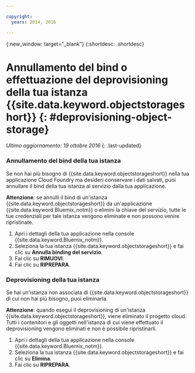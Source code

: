 ```yaml
---

copyright:
  years: 2014, 2016

---
```

{:new_window: target="_blank"}
{:shortdesc: .shortdesc}

# Annullamento del bind o effettuazione del deprovisioning della tua istanza  {{site.data.keyword.objectstorageshort}} {: #deprovisioning-object-storage}

*Ultimo aggiornamento: 19 ottobre 2016*
{: .last-updated}


### Annullamento del bind della tua istanza 
Se non hai più bisogno di {{site.data.keyword.objectstorageshort}} nella tua applicazione Cloud Foundry ma desideri conservare i dati salvati, puoi annullare il bind della tua istanza al servizio dalla tua applicazione.

**Attenzione**: se annulli il bind di un'istanza {{site.data.keyword.objectstorageshort}} da un'applicazione {{site.data.keyword.Bluemix_notm}} o elimini la chiave del servizio, tutte le tue credenziali per tale istanza vengono eliminate e non possono venire ripristinate.

1. Apri i dettagli della tua applicazione nella console {{site.data.keyword.Bluemix_notm}}.
2. Seleziona la tua istanza {{site.data.keyword.objectstorageshort}} e fai clic su **Annulla binding del servizio**.
3. Fai clic su **RIMUOVI**.
4. Fai clic su **RIPREPARA**.



### Deprovisioning della tua istanza

Se hai un'istanza non associata di {{site.data.keyword.objectstorageshort}} di cui non hai più bisogno, puoi eliminarla.

**Attenzione**: quando esegui il deprovisioning di un'istanza {{site.data.keyword.objectstorageshort}}, viene eliminato il progetto cloud. Tutti i contenitori e gli oggetti nell'istanza di cui viene effettuato il deprovisioning vengono eliminati e non è possibile ripristinarli. 

1. Apri i dettagli della tua applicazione nella console {{site.data.keyword.Bluemix_notm}}.
2. Seleziona la tua istanza {{site.data.keyword.objectstorageshort}} e fai clic su **Elimina**.
3. Fai clic su **RIPREPARA**.
